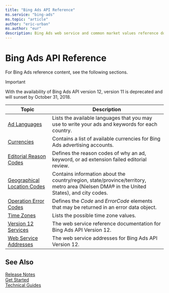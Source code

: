 ```yaml
---
title: "Bing Ads API Reference"
ms.service: "bing-ads"
ms.topic: "article"
author: "eric-urban"
ms.author: "eur"
description: Bing Ads web service and common market values reference documentation.
---
```

# Bing Ads API Reference
For Bing Ads reference content, see the following sections.

> [!IMPORTANT]
> With the availability of Bing Ads API version 12, version 11 is deprecated and will sunset by October 31, 2018. 

|Topic|Description|
|---------|---------------|
|[Ad Languages](ad-languages.md)|Lists the available languages that you may use to write your ads and keywords for each country.|
|[Currencies](currencies.md)|Contains a list of available currencies for Bing Ads advertising accounts.|
|[Editorial Reason Codes](editorial-failure-reason-codes.md)|Defines the reason codes of why an ad, keyword, or ad extension failed editorial review.|
|[Geographical Location Codes](geographical-location-codes.md)|Contains information about the country/region, state/province/territory, metro area (Nielsen DMA® in the United States), and city codes.|
|[Operation Error Codes](operation-error-codes.md)|Defines the *Code* and *ErrorCode* elements that may be returned in an error data object.|
|[Time Zones](time-zones.md)|Lists the possible time zone values.|
|[Version 12 Services](services.md)|The web service reference documentation for Bing Ads API Version 12.|
|[Web Service Addresses](web-service-addresses.md)|The web service addresses for Bing Ads API Version 12.|

## <a name="see-also"></a>See Also
[Release Notes](release-notes.md)  
[Get Started](get-started.md)  
[Technical Guides](technical-guides.md)  


